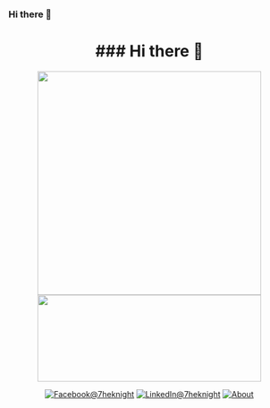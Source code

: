 ### Hi there 👋

<h1 align=center>### Hi there 👋</h1>
<p align=center>
  <kbd><img width=400 src="https://github-readme-stats.vercel.app/api?username=7heknight&bg_color=00000000&text_color=58a6ff&hide_border=true&disable_animations=true&include_all_commits=true"><img height=155 width=400 src="https://github-readme-stats.vercel.app/api/top-langs/?username=7heknight&layout=compact&langs_count=10&bg_color=00000000&text_color=58a6ff&hide_border=true&disable_animations=true&card_width=485&line_height=35" /></kbd>
</p>

<p align=center>
<a href="https://www.facebook.com/7heknight"><img src="https://img.shields.io/badge/Facebook--_.svg?style=social&logo=facebook" alt="Facebook@7heknight"></a>
<a href="https://www.linkedin.com/in/7heknight"><img src="https://img.shields.io/badge/LinkedIn--_.svg?style=social&logo=linkedin" alt="LinkedIn@7heknight"></a>
<a href="https://7heknight.github.io/"><img src="https://img.shields.io/badge/About--_.svg?style=about" alt="About"></a>
</p>
